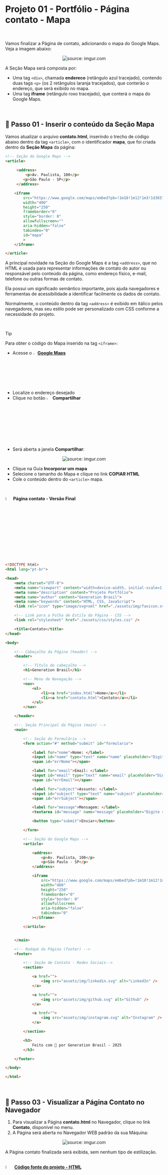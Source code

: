 <h1>Projeto 01 - Portfólio - Página contato - Mapa</h1>

<br />

Vamos finalizar a Página de contato, adicionando o mapa do Google Maps. Veja a imagem abaixo:

<div align="center"><img src="https://i.imgur.com/yUdAkLk.png" title="source: imgur.com" /></div>

A Seção Mapa será composta por:

- Uma tag `<div>`, chamada **endereco** (retângulo azul tracejado), contendo duas tags `<p>` (os 2 retângulos laranja tracejados), que conterão o endereço, que será exibido no mapa.
- Uma tag  **iframe** (retângulo roxo tracejado), que conterá o mapa do Google Maps.

<br />

<h2>👣 Passo 01 - Inserir o conteúdo da Seção Mapa</h2>



Vamos atualizar o arquivo **contato.html**, inserindo o trecho de código abaixo dentro da tag `<article>`, com o identificador **mapa**, que foi criada dentro da **Seção Mapa** da página:

```html
<!-- Seção do Google Maps -->
<article>
	
     <address>
         <p>Av. Paulista, 100</p>
		<p>São Paulo - SP</p>
     </address>

	<iframe
		src="https://www.google.com/maps/embed?pb=!1m18!1m12!1m3!1d3657.106696296001!2d-46.65390548535577!3d-23.564611167596592!2m3!1f0!2f0!3f0!3m2!1i1024!2i768!4f13.1!3m3!1m2!1s0x94ce59c7f481fd9f%3A0x9982bfde4df54830!2sAv.%20Paulista%2C%201000%20-%20Bela%20Vista%2C%20S%C3%A3o%20Paulo%20-%20SP%2C%2001310-100!5e0!3m2!1spt-BR!2sbr!4v1594056507065!5m2!1spt-BR!2sbr"
		width="400"
		height="250"
		frameborder="0"
		style="border: 0"
		allowfullscreen=""
		aria-hidden="false"
		tabindex="0"
		id="mapa"
		>
	</iframe>

</article>
```

A principal novidade na Seção do Google Maps é a tag `<address>`, que no HTML é usada para representar informações de contato do autor ou responsável pelo conteúdo da página, como endereço físico, e-mail, telefone ou outras formas de contato. 

Ela possui um significado semântico importante, pois ajuda navegadores e ferramentas de acessibilidade a identificar facilmente os dados de contato. 

Normalmente, o conteúdo dentro da tag `<address>` é exibido em itálico pelos navegadores, mas seu estilo pode ser personalizado com CSS conforme a necessidade do projeto.

<br />

> [!TIP]
>
> Para obter o código do Mapa inserido na tag `<iframe>`: 
>
> - Acesse o <img src="https://i.imgur.com/o4Fer4x.png" title="source: imgur.com" width="3%"/>[**Google Maps**](https://www.google.com.br/maps/)
> - Localize o endereço desejado
> - Clique no botão <img src="https://i.imgur.com/GtQzdqm.png" title="source: imgur.com" width="4%"/>**Compartilhar**
> - Será aberta a janela **Compartilhar**:
>
>  <div align="center"><img src="https://i.imgur.com/f9zEH3d.png" title="source: imgur.com" /></div>
>
> - Clique na Guia **Incorporar um mapa**
> - Selecione o tamanho do Mapa e clique no link **COPIAR HTML**
> - Cole o conteúdo dentro do `<article>` mapa.

<br />

<img src="https://i.imgur.com/WDbGBIA.png" title="source: imgur.com" width="5%"/>**Página contato - Versão Final**

```html
<!DOCTYPE html>
<html lang="pt-br">

<head>
    <meta charset="UTF-8">
    <meta name="viewport" content="width=device-width, initial-scale=1.0">
    <meta name="description" content="Projeto Portfólio">
    <meta name="author" content="Generation Brasil">
    <meta name="keywords" content="HTML, CSS, JavaScript">
    <link rel="icon" type="image/svg+xml" href="./assets/img/favicon.svg" />

    <!-- Link para a Folha de Estilo da Página - CSS -->
	<link rel="stylesheet" href="./assets/css/styles.css" />

    <title>Contato</title>
</head>

<body>

    <!-- Cabeçalho da Página (header) -->
    <header>

        <!-- Título do cabeçalho -->
        <h1>Generation Brasil</h1>

        <!-- Menu de Navegação -->
        <nav>
            <ul>
                <li><a href="index.html">Home</a></li>
                <li><a href="contato.html">Contato</a></li>
            </ul>
        </nav>

    </header>

    <!-- Seção Principal da Página (main) -->
    <main>

        <!-- Seção do Formulário -->
        <form action="#" method="submit" id="formulario">

            <label for="nome">Nome: </label>
            <input id="name" type="text" name="name" placeholder="Digite seu nome" />
            <span id="errNome"></span>

            <label for="email">Email: </label>
            <input id="email" type="text" name="email" placeholder="Digite seu email" />
            <span id="errEmail"></span>

            <label for="subject">Assunto: </label>
            <input id="subject" type="text" name="subject" placeholder="Digite o assunto da mensagem" />
            <span id="errSubject"></span>

            <label for="message">Mensagem: </label>
            <textarea id="message" name="message" placeholder="Digite sua mensagem"></textarea>

            <button type="submit">Enviar</button>

        </form>

        <!-- Seção do Google Maps -->
        <article>

            <address>
                <p>Av. Paulista, 100</p>
                <p>São Paulo - SP</p>
            </address>

            <iframe
                src="https://www.google.com/maps/embed?pb=!1m18!1m12!1m3!1d3657.106696296001!2d-46.65390548535577!3d-23.564611167596592!2m3!1f0!2f0!3f0!3m2!1i1024!2i768!4f13.1!3m3!1m2!1s0x94ce59c7f481fd9f%3A0x9982bfde4df54830!2sAv.%20Paulista%2C%201000%20-%20Bela%20Vista%2C%20S%C3%A3o%20Paulo%20-%20SP%2C%2001310-100!5e0!3m2!1spt-BR!2sbr!4v1594056507065!5m2!1spt-BR!2sbr"
                width="400"
                height="250"
                frameborder="0"
                style="border: 0"
                allowfullscreen
                aria-hidden="false"
                tabindex="0"
            ></iframe>

        </article>


    </main>

    <!-- Rodapé da Página (footer) -->
    <footer>

        <!-- Seção de Contato - Redes Sociais-->
        <section>

            <a href="">
                <img src="assets/img/linkedin.svg" alt="LinkedIn" />
            </a>

            <a href="">
                <img src="assets/img/github.svg" alt="Github" />
            </a>

            <a href="">
                <img src="assets/img/instagram.svg" alt="Instagram" />
            </a>

        </section>

        <h3>
            Feito com 🧡 por Generation Brasil - 2025
        </h3>

    </footer>

</body>

</html>
```

<br />

<h2>👣 Passo 03 - Visualizar a Página Contato no Navegador</h2>



1. Para visualizar a Página **contato.html** no Navegador, clique no link **Contato**, disponível no menu.
1. A Página será aberta no Navegador WEB padrão da sua Máquina:

<div align="center"><img src="https://i.imgur.com/k9aoGOq.png" title="source: imgur.com" /></div>

A Página contato finalizada será exibida, sem nenhum tipo de estilização.

<br />

<div align="left"><img src="https://i.imgur.com/JACNZiR.png" title="source: imgur.com" width="5%"/> <a href="https://github.com/conteudoGeneration/portfolio_fundamentos_web/tree/01_HTML" target="_blank"><b>Código fonte do projeto - HTML</b></a></div>

<br /><br />

<div align="left"><a href="README.md"><img src="https://i.imgur.com/XMgF3gl.png" title="source: imgur.com" width="3%"/>Voltar</a></div>